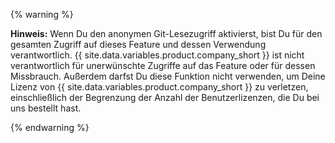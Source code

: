 {% warning %}

**Hinweis:** Wenn Du den anonymen Git-Lesezugriff aktivierst, bist Du für den gesamten Zugriff auf dieses Feature und dessen Verwendung verantwortlich. {{ site.data.variables.product.company_short }} ist nicht verantwortlich für unerwünschte Zugriffe auf das Feature oder für dessen Missbrauch. Außerdem darfst Du diese Funktion nicht verwenden, um Deine Lizenz von {{ site.data.variables.product.company_short }} zu verletzen, einschließlich der Begrenzung der Anzahl der Benutzerlizenzen, die Du bei uns bestellt hast.

{% endwarning %}
